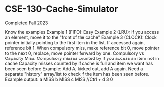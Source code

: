 # CSE-130-Cache-Simulator
Completed Fall 2023

Know the examples
Example 1 (FIFO): Easy
Example 2 (LRU): If you access an element, move it to the "front of the cache"
Example 3 (CLOCK): Clock pointer initially pointing to the first item in the list. If accessed again, reference bit 1. When compulsory miss, make reference bit 0, move pointer to the next 0, replace, move pointer forward by one.
Compulsory vs Capacity Miss:
Compulsory misses counted by if you access an item not in cache
Capacity misses counted by if cache is full and item we want has been seen before
Example: Add A, kicked out, add A again. Need a separate "history" array/list to check if the item has been seen before.
Example output:
a
MISS
b
MISS
c
MISS
//Ctrl + d
3 0
